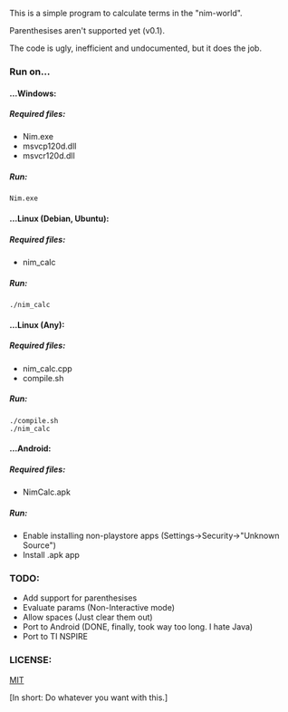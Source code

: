 This is a simple program to calculate terms in the "nim-world".

Parenthesises aren't supported yet (v0.1).

The code is ugly, inefficient and undocumented, but it does the job.

### Run on...

#### ...Windows:

##### Required files:
- Nim.exe
- msvcp120d.dll
- msvcr120d.dll

##### Run:

`Nim.exe`


#### ...Linux (Debian, Ubuntu):

##### Required files:
- nim_calc

##### Run:

`./nim_calc`


#### ...Linux (Any):

##### Required files:
- nim_calc.cpp
- compile.sh

##### Run:
```
./compile.sh
./nim_calc
```


#### ...Android:

##### Required files:
- NimCalc.apk

##### Run:

- Enable installing non-playstore apps (Settings->Security->"Unknown Source")
- Install .apk app


### TODO:
- Add support for parenthesises
- Evaluate params (Non-Interactive mode)
- Allow spaces (Just clear them out)
- Port to Android (DONE, finally, took way too long. I hate Java)
- Port to TI NSPIRE

### LICENSE:

[MIT](https://opensource.org/licenses/MIT)

[In short: Do whatever you want with this.]
